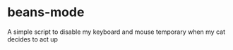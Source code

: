 # beans-mode
A simple script to disable my keyboard and mouse temporary when my cat decides to act up 
